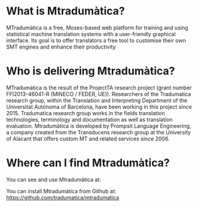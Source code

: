 # What is Mtradumàtica?
MTradumàtica is a free, Moses-based web platform for training and using statistical machine translation systems with a user-friendly graphical interface. Its goal is to offer translators a free tool to customise their own SMT engines and enhance their productivity
# Who is delivering Mtradumàtica?
MTradumàtica is the result of the ProjectTA research project (grant number FFI2013-46041-R (MINECO / FEDER, UE)). Researchers of the Tradumatica research group, within the Translation and Interpreting Department of the Universitat Autònoma of Barcelona, have been working in this project since 2015. Tradumatica research group works in the fields translation technologies, terminology and documentation as well as translation evaluation.
Mtradumàtica is developed by Prompsit Language Engineering, a company created from the Transducens research group at the University of Alacant that offers custom MT and related services since 2006.
# Where can I find Mtradumàtica? 
You can see and use Mtradumàtica at: 

You can install Mtradumàtica from Github at: https://github.com/tradumatica/mtradumatica 


